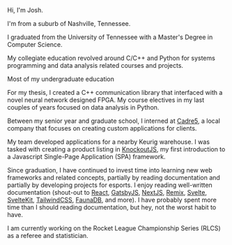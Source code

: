 ---
---

Hi, I'm Josh. 

I'm from a suburb of Nashville, Tennessee. 

I graduated from the University of Tennessee with a Master's Degree in Computer Science.

My collegiate education revolved around C/C++ and Python for systems programming and data analysis related courses and projects. 

Most of my undergraduate education 

For my thesis, I created a C++ communication library that interfaced with a novel neural network designed FPGA. My course electives in my last couples of years focused on data analysis in Python. 

Between my senior year and graduate school, I interned at [Cadre5](https://www.cadre5.com/), a local company that focuses on creating custom applications for clients. 

My team developed applications for a nearby Keurig warehouse. I was tasked with creating a product listing in [KnockoutJS](https://knockoutjs.com/), my first introduction to a Javascript Single-Page Application (SPA) framework. 

Since graduation, I have continued to invest time into learning new web frameworks and related concepts, partially by reading documentation and partially by developing projects for esports. I enjoy reading well-written documentation (shout-out to [React](https://reactjs.org/), [GatsbyJS](https://www.gatsbyjs.com/), [NextJS](https://nextjs.org/), [Remix](https://remix.run/), [Svelte](https://svelte.dev/), [SvelteKit](https://kit.svelte.dev/), [TailwindCSS](https://tailwindcss.com/), [FaunaDB](https://fauna.com/), and more). I have probably spent more time than I should reading documentation, but hey, not the worst habit to have.

I am currently working on the Rocket League Championship Series (RLCS) as a referee and statistician.
